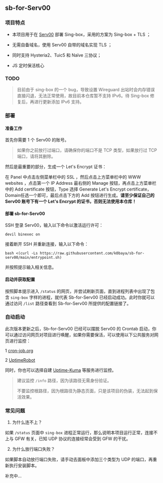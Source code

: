 ## sb-for-Serv00

### 项目特点
* 本项目用于在 [Serv00](https://www.serv00.com/) 部署 Sing-box，采用的方案为 Sing-box + TLS ；

* 无需自备域名，使用 Serv00 自带的域名实现 TLS ；

* 同时支持 Hysteria2、Tuic5 和 Naïve 三协议；

* JS 定时保活核心

### TODO

> 目前由于 sing-box 的一个 bug，导致设置 Wireguard 出站时会内存错误直接闪退，无法正常使用，故目前本仓库暂不支持 IPv6。待 Sing-box 修复后，再进行更新添加 IPv6 支持。 

### 部署
#### 准备工作

首先你需要 1 个 Serv00 的账号。

>如果你之前放行过端口，请确保你的端口不是 TCP 类型，如果放行过 TCP 端口，请将其删除。

然后是最重要的部分，生成一个 Let's Encrypt 证书：

在 Panel 中点击左侧菜单栏中的 SSL ，然后点击上方菜单栏中的 WWW websites ，点击第一个 IP Address 最右侧的 Manage 按钮，再点击上方菜单栏中的 Add certificate 按钮，Type 选择 Generate Let's Encrypt certificate， Domain任选一个即可，最后点击下方的 Add 按钮进行生成。**请至少保证自己的 Serv00 账号下有一个 Let's Encrypt 的证书，否则无法使用本仓库！**

#### 部署 sb-for-Serv00

SSH 登录 Serv00，输入以下命令以激活运行许可：
```shell
devil binexec on
```
接着断开 SSH 并重新连接，输入以下命令：
```shell
bash <(curl -Ls https://raw.githubusercontent.com/k0baya/sb-for-serv00/main/entrypoint.sh)
```
并按照提示输入相关信息。

#### 启动并获取配置

按照脚本提示进入 `/status` 的网页，并尝试刷新页面，直到进程列表中出现了包含 `sing-box` 字样的进程，就代表 Sb-for-Serv00 已经启动成功。此时你就可以通过访问 `/list` 路径查看到 Sb-for-Serv00 所提供的配置链接了。

### 自动启动

此次版本更新之后，Sb-for-Serv00 已经可以摆脱 Serv00 的 Crontab 启动，你可以通过访问网页对项目进行唤醒，如果你需要保活，可以使用以下公共服务对网页进行监控：

1 [cron-job.org](https://console.cron-job.org)

2 [UptimeRobot](https://uptimerobot.com/) 

同时，你也可以选择自建 [Uptime-Kuma](https://github.com/louislam/uptime-kuma) 等服务进行监控。

>建议监控 `/info` 路径，因为该路径无需身份验证。
>
>不要监控根路径，因为根路径为静态页面，只是该项目的伪装，无法起到保活效果。

### 常见问题
1. 为什么连不上？

如果 `/status` 页面中 `sing-box` 进程正常运行，那么说明本项目运行正常，连接不上与 GFW 有关，已知 UDP 协议的连接经常会受到 GFW 的干扰。

2. 为什么放行端口失败？

如果脚本自动放行端口失败，请手动去面板中添加三个类型为 UDP 的端口，再重新执行安装脚本。

补充中...
